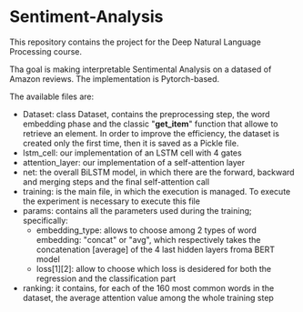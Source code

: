 # Sentiment-Analysis

This repository contains the project for the Deep Natural Language Processing course.

Tha goal is making interpretable Sentimental Analysis on a datased of Amazon reviews. The implementation is Pytorch-based.

The available files are:

- Dataset: class Dataset, contains the preprocessing step, the word embedding phase and the classic "__get_item__" function that allowe to retrieve an element. In order to improve the efficiency, the dataset is created only the first time, then it is saved as a Pickle file.
- lstm_cell: our implementation of an LSTM cell with 4 gates
- attention_layer: our implementation of a self-attention layer
- net: the overall BiLSTM model, in which there are the forward, backward and merging steps and the final self-attention call
- training: is the main file, in which the execution is managed. To execute the experiment is necessary to execute this file
- params: contains all the parameters used during the training; specifically:
  - embedding_type: allows to choose among 2 types of word embedding: "concat" or "avg", which respectively takes the concatenation [average] of the 4 last hidden layers froma BERT model
  - loss[1][2]: allow to choose which loss is desidered for both the regression and the classification part
- ranking: it contains, for each of the 160 most common words in the dataset, the average attention value among the whole training step
  
 
